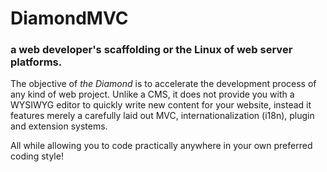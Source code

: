 # DiamondMVC

### a web developer's scaffolding or the Linux of web server platforms.

The objective of *the Diamond* is to accelerate the development process of any kind of web
project. Unlike a CMS, it does not provide you with a WYSIWYG editor to quickly write
new content for your website, instead it features merely a carefully laid out MVC,
internationalization (i18n), plugin and extension systems.

All while allowing you to code practically anywhere in your own preferred coding style!
